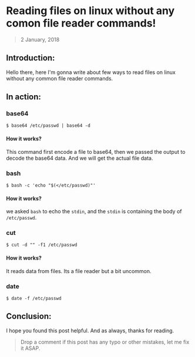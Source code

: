 # Reading files on linux without any comon file reader commands!

> 2 January, 2018

## Introduction:
Hello there, here I'm gonna write about few ways to read files on linux without any common file reader commands.

## In action:

### base64

```shell
$ base64 /etc/passwd | base64 -d
```
#### How it works?

This command first encode a file to base64, then we passed the output to decode the base64 data. And we will get the actual file data.

### bash

```shell
$ bash -c 'echo "$(</etc/passwd)"'
```

#### How it works?

we asked `bash` to echo the `stdin`, and the `stdin` is containing the body of `/etc/passwd`.


### cut 

```shell
$ cut -d "" -f1 /etc/passwd
```

#### How it works?

It reads data from files. Its a file reader but a bit uncommon.


### date

```shell
$ date -f /etc/passwd
```

## Conclusion:

I hope you found this post helpful. And as always, thanks for reading.


> Drop a comment if this post has any typo or other mistakes, let me fix it ASAP.
